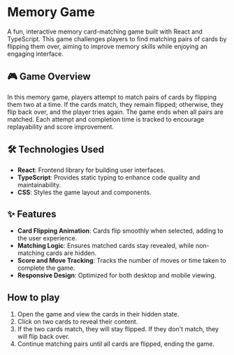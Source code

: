# Memory Game

A fun, interactive memory card-matching game built with React and TypeScript. This game challenges players to find matching pairs of cards by flipping them over, aiming to improve memory skills while enjoying an engaging interface.

## 🎮 Game Overview

In this memory game, players attempt to match pairs of cards by flipping them two at a time. If the cards match, they remain flipped; otherwise, they flip back over, and the player tries again. The game ends when all pairs are matched. Each attempt and completion time is tracked to encourage replayability and score improvement.

## 🛠️ Technologies Used

- **React**: Frontend library for building user interfaces.
- **TypeScript**: Provides static typing to enhance code quality and maintainability.
- **CSS**: Styles the game layout and components.

## ✨ Features

- **Card Flipping Animation**: Cards flip smoothly when selected, adding to the user experience.
- **Matching Logic**: Ensures matched cards stay revealed, while non-matching cards are hidden.
- **Score and Move Tracking**: Tracks the number of moves or time taken to complete the game.
- **Responsive Design**: Optimized for both desktop and mobile viewing.

## How to play

1. Open the game and view the cards in their hidden state.
2. Click on two cards to reveal their content.
3. If the two cards match, they will stay flipped. If they don't match, they will flip back over.
4. Continue matching pairs until all cards are flipped, ending the game.
